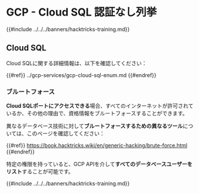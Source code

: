 # GCP - Cloud SQL 認証なし列挙

{{#include ../../../banners/hacktricks-training.md}}

## Cloud SQL

Cloud SQLに関する詳細情報は、以下を確認してください：

{{#ref}}
../gcp-services/gcp-cloud-sql-enum.md
{{#endref}}

### ブルートフォース

**Cloud SQLポートにアクセスできる**場合、すべてのインターネットが許可されているか、その他の理由で、資格情報をブルートフォースすることができます。

異なるデータベース技術に対して**ブルートフォースするための異なるツール**については、このページを確認してください：

{{#ref}}
https://book.hacktricks.wiki/en/generic-hacking/brute-force.html
{{#endref}}

特定の権限を持っていると、GCP APIを介して**すべてのデータベースユーザーをリスト**することが可能です。

{{#include ../../../banners/hacktricks-training.md}}
